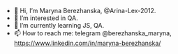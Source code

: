 - 👋 Hi, I’m Maryna Berezhanska, @Arina-Lex-2012.
- 👀 I’m interested in QA.
- 🌱 I’m currently learning JS, QA.
- 📫 How to reach me: telegram @berezhanska_maryna, https://www.linkedin.com/in/maryna-berezhanska/

<!---
Arina-Lex-2012/Arina-Lex-2012 is a ✨ special ✨ repository because its `README.md` (this file) appears on your GitHub profile.
You can click the Preview link to take a look at your changes.
--->
